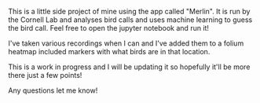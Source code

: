 This is a little side project of mine using the app called "Merlin".
It is run by the Cornell Lab and analyses bird calls and uses machine
learning to guess the bird call. Feel free to open the jupyter notebook
and run it!

I've taken various recordings when I can and I've added them to a 
folium heatmap included markers with what birds are in that location.

This is a work in progress and I will be updating it so hopefully
it'll be more there just a few points!

Any questions let me know!
